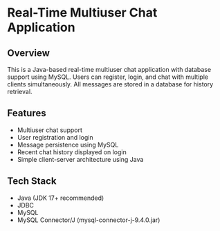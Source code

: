 # Real-Time Multiuser Chat Application

## Overview
This is a Java-based real-time multiuser chat application with database support using MySQL. Users can register, login, and chat with multiple clients simultaneously. All messages are stored in a database for history retrieval.

## Features
- Multiuser chat support
- User registration and login
- Message persistence using MySQL
- Recent chat history displayed on login
- Simple client-server architecture using Java

## Tech Stack
- Java (JDK 17+ recommended)
- JDBC
- MySQL
- MySQL Connector/J (mysql-connector-j-9.4.0.jar)
